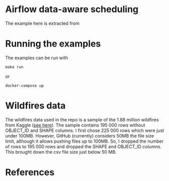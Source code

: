 # Airflow data-aware scheduling

The example here is extracted from


# Running the examples
The examples can be run with
```shell
make run
```
or
```shell
docker-compose up
```

# Wildfires data
The wildfires data used in the repo is a sample of the
1.88 million wildfires from Kaggle ([see here](https://www.kaggle.com/datasets/rtatman/188-million-us-wildfires)).
The sample contains 195 000 rows without OBJECT_ID and SHAPE
columns. I first chose 225 000 rows which were just
under 100MB. However, GitHub (currently) considers 50MB
the file size limit, although it allows pushing files
up to 100MB. So, I dropped the number of rows to
195 000 rows and dropped the SHAPE and OBJECT_ID columns.
This brought down the csv file size just below 50 MB.


# References

